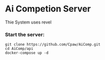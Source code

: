 # Ai Competion Server

Thie System uses revel

### Start the server:

```
git clone https://github.com/Cpaw/AiComp.git
cd AiComp/api
docker-compose up -d
```

